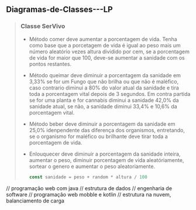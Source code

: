 ## Diagramas-de-Classes---LP

> ### Classe SerVivo
>   - Método comer deve aumentar a porcentagem de vida. Tenha como base que a porcetagem de vida é igual ao peso mais um número aleatório vezes altura dividido por cem, se a porcentagem de vida for maior que 100, deve-se aumentar a sanidade com os pontos restantes.
>     
>   - Método queimar deve diminuir a porcentagem da sanidade em 3,33% se for um Fungo que não brilha ou que não é maléfico, caso contrario diminui a 80% do valor atual da sanidade e tira toda a porcentagem vital depois de 3 segundos. Em contra partida se for uma planta e for cannabis diminui a sanidade 42,0% da sanidade atual, se não, a sanidade diminui 33,4% e 10,6% da porcentagem vital.
>
>   - Método beber deve diminuir a porcentagem da sanidade em 25,0% idenpendente das diferença dos organismos, entretando, se o organismo for maléfico ou brilhante deve tirar toda a porcentagem de vida.
>
>   - Enlouquecer deve diminuir a porcentagem da sanidade inteira, aumentar o peso, diminuir porcentagem de vida aleatóriamente, sortear o genero e aumentar o peso aleatoriamente.
>     ``` javascript
>     const sanidade = peso + random * altura / 100
>     ```



// programação web com java
// estrutura de dados
// engenharia de software
// programação web mobble e kotlin
// estrutura na nuvem, balanciamento de carga

